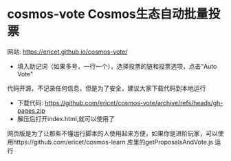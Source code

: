 # cosmos-vote Cosmos生态自动批量投票
网站: https://ericet.github.io/cosmos-vote/
* 填入助记词（如果多号，一行一个），选择投票的链和投票选项，点击“Auto Vote"

代码开源，不记录任何信息，但是为了安全，建议大家下载代码到本地运行
* 下载代码: https://github.com/ericet/cosmos-vote/archive/refs/heads/gh-pages.zip
* 解压后打开index.html,就可以使用了

网页版是为了让那些不懂运行脚本的人使用起来方便，如果你是进阶玩家，可以使用https://github.com/ericet/cosmos-learn 库里的getProposalsAndVote.js 运行

